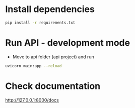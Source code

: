 # Install dependencies
```bash
pip install -r requirements.txt
```

# Run API - development mode
- Move to api folder (api project) and run
```bash
uvicorn main:app --reload
```

# Check documentation 
http://127.0.0.1:8000/docs 